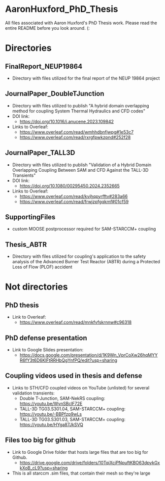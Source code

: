 # AaronHuxford_PhD_Thesis
All files associated with Aaron Huxford's PhD Thesis work. Please read the entire README before you look around. (:

# Directories

## FinalReport_NEUP19864
- Directory with files utilized for the final report of the NEUP 19864 project

## JournalPaper_DoubleTJunction
- Directory with files utilized to publish "A hybrid domain overlapping method for coupling System Thermal Hydraulics and CFD codes"
- DOI link:
  - https://doi.org/10.1016/j.anucene.2023.109842
- Links to Overleaf:
  - https://www.overleaf.com/read/wmhhdbnfjwpg#1e53c7
  - https://www.overleaf.com/read/rxrgfpwkzpnd#252f28

## JournalPaper_TALL3D
- Directory with files utilized to publish "Validation of a Hybrid Domain Overlapping Coupling Between SAM and CFD Against the TALL-3D Transients"
- DOI link:
  - https://doi.org/10.1080/00295450.2024.2352665
- Links to Overleaf:
  - https://www.overleaf.com/read/kvjhqpyrfftv#283a66
  - https://www.overleaf.com/read/frwjzpfgqkmf#01cf59

## SupportingFiles
- custom MOOSE postprocessor required for SAM-STARCCM+ coupling

## Thesis_ABTR
- Directory with files utilized for coupling's application to the safety analysis of the Advanced Burner Test Reactor (ABTR) during a Protected Loss of Flow (PLOF) accident

# Not directories

## PhD thesis
- Link to Overleaf:
  - https://www.overleaf.com/read/mnkfvfskrnnw#c96318

## PhD defense presentation
- Link to Google Slides presentation:
  - https://docs.google.com/presentation/d/1K9Wn_VprCoXw26hqMYYR6fY3t6D6KlFtRRHbQgYnfPQ/edit?usp=sharing

## Coupling videos used in thesis and defense
- Links to STH/CFD coupled videos on YouTube (unlisted) for several validation transients:
  - Double T-Junction, SAM-NekRS coupling: https://youtu.be/WynSBclF72E
  - TALL-3D TG03.S301.04, SAM-STARCCM+ coupling: https://youtu.be/-BBPfzp9wLs
  - TALL-3D TG03.S301.03, SAM-STARCCM+ coupling: https://youtu.be/HYga87JkSVQ

## Files too big for github
- Link to Google Drive folder that hosts large files that are too big for Github.
  - https://drive.google.com/drive/folders/10TqiXcjPNpuftKBO63dpykGxkXoB_cL9?usp=sharing
- This is all starccm .sim files, that contain their mesh so they're large


